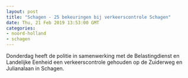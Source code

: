```yaml
---
layout: post
title: "Schagen - 25 bekeuringen bij verkeerscontrole Schagen"
date: Thu, 21 Feb 2019 13:53:00 GMT
categories: 
- noord-holland 
- schagen 
---
```


Donderdag heeft de politie in samenwerking met de Belastingdienst en Landelijke Eenheid een verkeerscontrole gehouden op de Zuiderweg en Julianalaan in Schagen.
